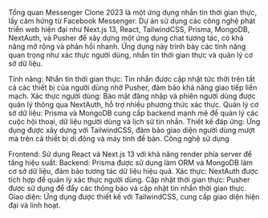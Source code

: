 Tổng quan
Messenger Clone 2023 là một ứng dụng nhắn tin thời gian thực, lấy cảm hứng từ Facebook Messenger. Dự án sử dụng các công nghệ phát triển web hiện đại như Next.js 13, React, TailwindCSS, Prisma, MongoDB, NextAuth, và Pusher để xây dựng một ứng dụng chat tương tác, có khả năng mở rộng và phản hồi nhanh. Ứng dụng này trình bày các tính năng quan trọng như xác thực người dùng, nhắn tin thời gian thực và quản lý cơ sở dữ liệu.

Tính năng:
Nhắn tin thời gian thực: Tin nhắn được cập nhật tức thời trên tất cả các thiết bị của người dùng nhờ Pusher, đảm bảo khả năng giao tiếp liền mạch.
Xác thực người dùng: Bảo mật đăng nhập và phiên người dùng được quản lý thông qua NextAuth, hỗ trợ nhiều phương thức xác thực.
Quản lý cơ sở dữ liệu: Prisma và MongoDB cung cấp backend mạnh mẽ để quản lý các cuộc hội thoại, dữ liệu người dùng và lịch sử tin nhắn.
Thiết kế đáp ứng: Ứng dụng được xây dựng với TailwindCSS, đảm bảo giao diện người dùng mượt mà trên cả thiết bị di động và máy tính để bàn.
Công nghệ sử dụng

Frontend: Sử dụng React và Next.js 13 với khả năng render phía server để tăng hiệu suất.
Backend: Prisma được sử dụng làm ORM và MongoDB làm cơ sở dữ liệu, đảm bảo tương tác dữ liệu hiệu quả.
Xác thực: NextAuth được tích hợp để quản lý xác thực người dùng.
Cập nhật thời gian thực: Pusher được sử dụng để đẩy các thông báo và cập nhật tin nhắn thời gian thực.
Giao diện: Ứng dụng được thiết kế với TailwindCSS, cung cấp giao diện hiện đại và linh hoạt.
